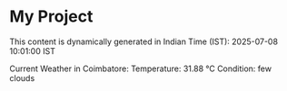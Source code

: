 # My Project

This content is dynamically generated in Indian Time (IST): 2025-07-08 10:01:00 IST


Current Weather in Coimbatore:
Temperature: 31.88 °C
Condition: few clouds
